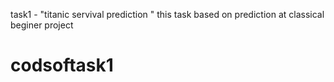 task1 - "titanic servival prediction "
this task based on prediction  at classical beginer project 
# codsoftask1
